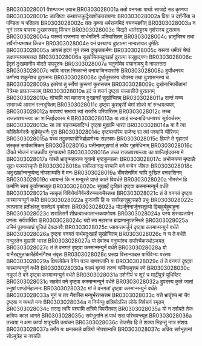 BR0303028001	वैशम्पायन उवाच
BR0303028001a	ततो वनगताः पार्थाः सायाह्ने सह कृष्णया
BR0303028001c	उपविष्टाः कथाश्चक्रुर्दुःखशोकपरायणाः
BR0303028002a	प्रिया च दर्शनीया च पण्डिता च पतिव्रता
BR0303028002c	ततः कृष्णा धर्मराजमिदं वचनमब्रवीत्
BR0303028003a	न नूनं तस्य पापस्य दुःखमस्मासु किंचन
BR0303028003c	विद्यते धार्तराष्ट्रस्य नृशंसस्य दुरात्मनः
BR0303028004a	यस्त्वां राजन्मया सार्धमजिनैः प्रतिवासितम्
BR0303028004c	भ्रातृभिश्च तथा सर्वैर्नाभ्यभाषत किंचन
BR0303028004e	वनं प्रस्थाप्य दुष्टात्मा नान्वतप्यत दुर्मतिः
BR0303028005a	आयसं हृदयं नूनं तस्य दुष्कृतकर्मणः
BR0303028005c	यस्त्वां धर्मपरं श्रेष्ठं रूक्षाण्यश्रावयत्तदा
BR0303028006a	सुखोचितमदुःखार्हं दुरात्मा ससुहृद्गणः
BR0303028006c	ईदृशं दुःखमानीय मोदते पापपूरुषः
BR0303028007a	चतुर्णामेव पापानामश्रु वै नापतत्तदा
BR0303028007c	त्वयि भारत निष्क्रान्ते वनायाजिनवाससि
BR0303028008a	दुर्योधनस्य कर्णस्य शकुनेश्च दुरात्मनः
BR0303028008c	दुर्भ्रातुस्तस्य चोग्रस्य तथा दुःशासनस्य च
BR0303028009a	इतरेषां तु सर्वेषां कुरूणां कुरुसत्तम
BR0303028009c	दुःखेनाभिपरीतानां नेत्रेभ्यः प्रापतज्जलम्
BR0303028010a	इदं च शयनं दृष्ट्वा यच्चासीत्ते पुरातनम्
BR0303028010c	शोचामि त्वां महाराज दुःखानर्हं सुखोचितम्
BR0303028011a	दान्तं यच्च सभामध्ये आसनं रत्नभूषितम्
BR0303028011c	दृष्ट्वा कुशबृसीं चेमां शोको मां रुन्धयत्ययम्
BR0303028012a	यदपश्यं सभायां त्वां राजभिः परिवारितम्
BR0303028012c	तच्च राजन्नपश्यन्त्याः का शान्तिर्हृदयस्य मे
BR0303028013a	या त्वाहं चन्दनादिग्धमपश्यं सूर्यवर्चसम्
BR0303028013c	सा त्वा पङ्कमलादिग्धं दृष्ट्वा मुह्यामि भारत
BR0303028014a	या वै त्वा कौशिकैर्वस्त्रैः शुभ्रैर्बहुधनैः पुरा
BR0303028014c	दृष्टवत्यस्मि राजेन्द्र सा त्वां पश्यामि चीरिणम्
BR0303028015a	यच्च तद्रुक्मपात्रीभिर्ब्राह्मणेभ्यः सहस्रशः
BR0303028015c	ह्रियते ते गृहादन्नं संस्कृतं सार्वकामिकम्
BR0303028016a	यतीनामगृहाणां ते तथैव गृहमेधिनाम्
BR0303028016c	दीयते भोजनं राजन्नतीव गुणवत्प्रभो
BR0303028016e	तच्च राजन्नपश्यन्त्याः का शान्तिर्हृदयस्य मे
BR0303028017a	यांस्ते भ्रातॄन्महाराज युवानो मृष्टकुण्डलाः
BR0303028017c	अभोजयन्त मृष्टान्नैः सूदाः परमसंस्कृतैः
BR0303028018a	सर्वांस्तानद्य पश्यामि वने वन्येन जीवतः
BR0303028018c	अदुःखार्हान्मनुष्येन्द्र नोपशाम्यति मे मनः
BR0303028019a	भीमसेनमिमं चापि दुःखितं वनवासिनम्
BR0303028019c	ध्यायन्तं किं न मन्युस्ते प्राप्ते काले विवर्धते
BR0303028020a	भीमसेनं हि कर्माणि स्वयं कुर्वाणमच्युत
BR0303028020c	सुखार्हं दुःखितं दृष्ट्वा कस्मान्मन्युर्न वर्धते
BR0303028021a	सत्कृतं विविधैर्यानैर्वस्त्रैरुच्चावचैस्तथा
BR0303028021c	तं ते वनगतं दृष्ट्वा कस्मान्मन्युर्न वर्धते
BR0303028022a	कुरूनपि हि यः सर्वान्हन्तुमुत्सहते प्रभुः
BR0303028022c	त्वत्प्रसादं प्रतीक्षंस्तु सहतेऽयं वृकोदरः
BR0303028023a	योऽर्जुनेनार्जुनस्तुल्यो द्विबाहुर्बहुबाहुना
BR0303028023c	शरातिसर्गे शीघ्रत्वात्कालान्तकयमोपमः
BR0303028024a	यस्य शस्त्रप्रतापेन प्रणताः सर्वपार्थिवाः
BR0303028024c	यज्ञे तव महाराज ब्राह्मणानुपतस्थिरे
BR0303028025a	तमिमं पुरुषव्याघ्रं पूजितं देवदानवैः
BR0303028025c	ध्यायन्तमर्जुनं दृष्ट्वा कस्मान्मन्युर्न वर्धते
BR0303028026a	दृष्ट्वा वनगतं पार्थमदुःखार्हं सुखोचितम्
BR0303028026c	न च ते वर्धते मन्युस्तेन मुह्यामि भारत
BR0303028027a	यो देवांश्च मनुष्यांश्च सर्पांश्चैकरथोऽजयत्
BR0303028027c	तं ते वनगतं दृष्ट्वा कस्मान्मन्युर्न वर्धते
BR0303028028a	यो यानैरद्भुताकारैर्हयैर्नागैश्च संवृतः
BR0303028028c	प्रसह्य वित्तान्यादत्त पार्थिवेभ्यः परंतपः
BR0303028029a	क्षिपत्येकेन वेगेन पञ्च बाणशतानि यः
BR0303028029c	तं ते वनगतं दृष्ट्वा कस्मान्मन्युर्न वर्धते
BR0303028030a	श्यामं बृहन्तं तरुणं चर्मिणामुत्तमं रणे
BR0303028030c	नकुलं ते वने दृष्ट्वा कस्मान्मन्युर्न वर्धते
BR0303028031a	दर्शनीयं च शूरं च माद्रीपुत्रं युधिष्ठिर
BR0303028031c	सहदेवं वने दृष्ट्वा कस्मान्मन्युर्न वर्धते
BR0303028032a	द्रुपदस्य कुले जातां स्नुषां पाण्डोर्महात्मनः
BR0303028032c	मां ते वनगतां दृष्ट्वा कस्मान्मन्युर्न वर्धते
BR0303028033a	नूनं च तव नैवास्ति मन्युर्भरतसत्तम
BR0303028033c	यत्ते भ्रातॄंश्च मां चैव दृष्ट्वा न व्यथते मनः
BR0303028034a	न निर्मन्युः क्षत्रियोऽस्ति लोके निर्वचनं स्मृतम्
BR0303028034c	तदद्य त्वयि पश्यामि क्षत्रिये विपरीतवत्
BR0303028035a	यो न दर्शयते तेजः क्षत्रियः काल आगते
BR0303028035c	सर्वभूतानि तं पार्थ सदा परिभवन्त्युत
BR0303028036a	तत्त्वया न क्षमा कार्या शत्रून्प्रति कथंचन
BR0303028036c	तेजसैव हि ते शक्या निहन्तुं नात्र संशयः
BR0303028037a	तथैव यः क्षमाकाले क्षत्रियो नोपशाम्यति
BR0303028037c	अप्रियः सर्वभूतानां सोऽमुत्रेह च नश्यति
